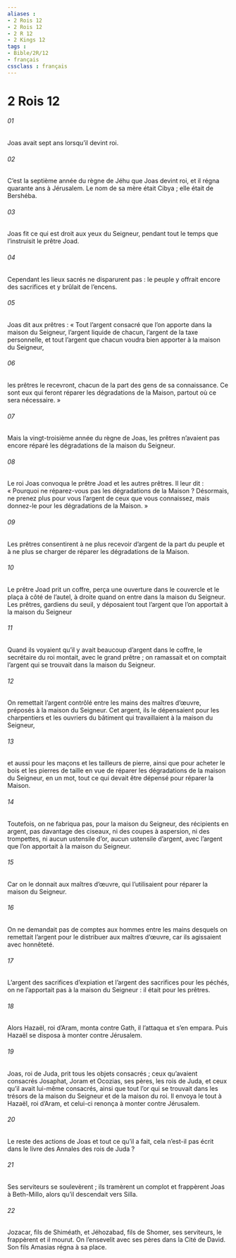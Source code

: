```yaml
---
aliases : 
- 2 Rois 12
- 2 Rois 12
- 2 R 12
- 2 Kings 12
tags : 
- Bible/2R/12
- français
cssclass : français
---
```


# 2 Rois 12

###### 01
Joas avait sept ans lorsqu’il devint roi.
###### 02
C’est la septième année du règne de Jéhu que Joas devint roi, et il régna quarante ans à Jérusalem. Le nom de sa mère était Cibya ; elle était de Bershéba.
###### 03
Joas fit ce qui est droit aux yeux du Seigneur, pendant tout le temps que l’instruisit le prêtre Joad.
###### 04
Cependant les lieux sacrés ne disparurent pas : le peuple y offrait encore des sacrifices et y brûlait de l’encens.
###### 05
Joas dit aux prêtres : « Tout l’argent consacré que l’on apporte dans la maison du Seigneur, l’argent liquide de chacun, l’argent de la taxe personnelle, et tout l’argent que chacun voudra bien apporter à la maison du Seigneur,
###### 06
les prêtres le recevront, chacun de la part des gens de sa connaissance. Ce sont eux qui feront réparer les dégradations de la Maison, partout où ce sera nécessaire. »
###### 07
Mais la vingt-troisième année du règne de Joas, les prêtres n’avaient pas encore réparé les dégradations de la maison du Seigneur.
###### 08
Le roi Joas convoqua le prêtre Joad et les autres prêtres. Il leur dit : « Pourquoi ne réparez-vous pas les dégradations de la Maison ? Désormais, ne prenez plus pour vous l’argent de ceux que vous connaissez, mais donnez-le pour les dégradations de la Maison. »
###### 09
Les prêtres consentirent à ne plus recevoir d’argent de la part du peuple et à ne plus se charger de réparer les dégradations de la Maison.
###### 10
Le prêtre Joad prit un coffre, perça une ouverture dans le couvercle et le plaça à côté de l’autel, à droite quand on entre dans la maison du Seigneur. Les prêtres, gardiens du seuil, y déposaient tout l’argent que l’on apportait à la maison du Seigneur
###### 11
Quand ils voyaient qu’il y avait beaucoup d’argent dans le coffre, le secrétaire du roi montait, avec le grand prêtre ; on ramassait et on comptait l’argent qui se trouvait dans la maison du Seigneur.
###### 12
On remettait l’argent contrôlé entre les mains des maîtres d’œuvre, préposés à la maison du Seigneur. Cet argent, ils le dépensaient pour les charpentiers et les ouvriers du bâtiment qui travaillaient à la maison du Seigneur,
###### 13
et aussi pour les maçons et les tailleurs de pierre, ainsi que pour acheter le bois et les pierres de taille en vue de réparer les dégradations de la maison du Seigneur, en un mot, tout ce qui devait être dépensé pour réparer la Maison.
###### 14
Toutefois, on ne fabriqua pas, pour la maison du Seigneur, des récipients en argent, pas davantage des ciseaux, ni des coupes à aspersion, ni des trompettes, ni aucun ustensile d’or, aucun ustensile d’argent, avec l’argent que l’on apportait à la maison du Seigneur.
###### 15
Car on le donnait aux maîtres d’œuvre, qui l’utilisaient pour réparer la maison du Seigneur.
###### 16
On ne demandait pas de comptes aux hommes entre les mains desquels on remettait l’argent pour le distribuer aux maîtres d’œuvre, car ils agissaient avec honnêteté.
###### 17
L’argent des sacrifices d’expiation et l’argent des sacrifices pour les péchés, on ne l’apportait pas à la maison du Seigneur : il était pour les prêtres.
###### 18
Alors Hazaël, roi d’Aram, monta contre Gath, il l’attaqua et s’en empara. Puis Hazaël se disposa à monter contre Jérusalem.
###### 19
Joas, roi de Juda, prit tous les objets consacrés ; ceux qu’avaient consacrés Josaphat, Joram et Ocozias, ses pères, les rois de Juda, et ceux qu’il avait lui-même consacrés, ainsi que tout l’or qui se trouvait dans les trésors de la maison du Seigneur et de la maison du roi. Il envoya le tout à Hazaël, roi d’Aram, et celui-ci renonça à monter contre Jérusalem.
###### 20
Le reste des actions de Joas et tout ce qu’il a fait,
cela n’est-il pas écrit dans le livre des Annales des rois de Juda ?
###### 21
Ses serviteurs se soulevèrent ; ils tramèrent un complot et frappèrent Joas à Beth-Millo, alors qu’il descendait vers Silla.
###### 22
Jozacar, fils de Shiméath, et Jéhozabad, fils de Shomer, ses serviteurs, le frappèrent et il mourut.
On l’ensevelit avec ses pères dans la Cité de David.
Son fils Amasias régna à sa place.
